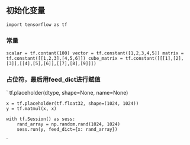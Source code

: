 ## 初始化变量

`import tensorflow as tf`

### 常量
`
    scalar = tf.contant(100)
    vector = tf.constant([1,2,3,4,5])
    matrix = tf.constant([[1,2,3],[4,5,6]])
    cube_matrix = tf.constant([[[1],[2],[3]],[[4],[5],[6]],[[7],[8],[9]]])
`

### 占位符，最后用feed_dict进行赋值
`
    tf.placeholder(dtype, shape=None, name=None)
    
    x = tf.placeholder(tf.float32, shape=(1024, 1024))
    y = tf.matmul(x, x)
    
    with tf.Session() as sess:
        rand_array = np.random.rand(1024, 1024)
        sess.run(y, feed_dict={x: rand_array})   
`

